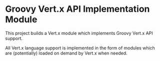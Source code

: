 # Groovy Vert.x API Implementation Module

This project builds a Vert.x module which implements Groovy Vert.x API support.

All Vert.x language support is implemented in the form of modules which are (potentially) loaded on demand by Vert.x when needed.
